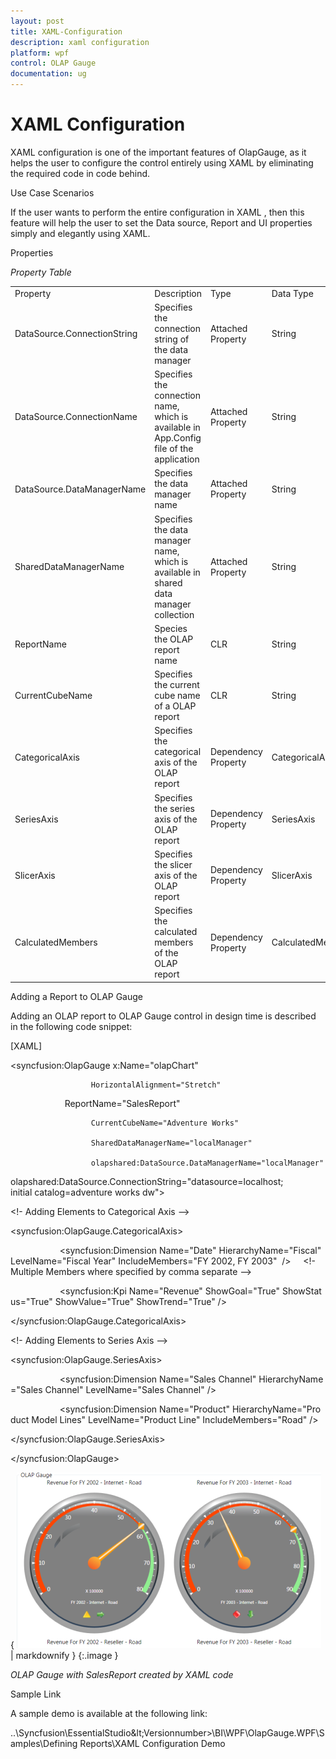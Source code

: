 ```yaml
---
layout: post
title: XAML-Configuration
description: xaml configuration
platform: wpf
control: OLAP Gauge
documentation: ug
---
```


# XAML Configuration

XAML configuration is one of the important features of OlapGauge, as it helps the user to configure the control entirely using XAML by eliminating the required code in code behind. 

Use Case Scenarios

If the user wants to perform the entire configuration in XAML , then this feature will help the user to set the Data source, Report and UI properties simply and elegantly using XAML.

Properties 

_Property Table_

<table>
<tr>
<td>
Property</td><td>
Description</td><td>
Type</td><td>
Data Type</td></tr>
<tr>
<td>
DataSource.ConnectionString</td><td>
Specifies the connection string of the data manager</td><td>
Attached Property</td><td>
String</td></tr>
<tr>
<td>
DataSource.ConnectionName</td><td>
Specifies the connection name, which is available in App.Config file of the application</td><td>
Attached Property</td><td>
String</td></tr>
<tr>
<td>
DataSource.DataManagerName</td><td>
Specifies the data manager name</td><td>
Attached Property</td><td>
String</td></tr>
<tr>
<td>
SharedDataManagerName</td><td>
Specifies the data manager name, which is available in shared data manager collection</td><td>
Attached Property</td><td>
String</td></tr>
<tr>
<td>
ReportName</td><td>
Species the OLAP report name</td><td>
CLR</td><td>
String</td></tr>
<tr>
<td>
CurrentCubeName</td><td>
Specifies the current cube name of a OLAP report</td><td>
CLR</td><td>
String</td></tr>
<tr>
<td>
CategoricalAxis</td><td>
Specifies the categorical axis of the OLAP report</td><td>
Dependency Property</td><td>
CategoricalAxis</td></tr>
<tr>
<td>
SeriesAxis</td><td>
Specifies the series axis of the OLAP report</td><td>
Dependency Property</td><td>
SeriesAxis</td></tr>
<tr>
<td>
SlicerAxis</td><td>
Specifies the slicer axis of the OLAP report</td><td>
Dependency Property</td><td>
SlicerAxis</td></tr>
<tr>
<td>
CalculatedMembers</td><td>
Specifies the calculated members of the OLAP report</td><td>
Dependency Property</td><td>
CalculatedMembers</td></tr>
</table>


Adding a Report to OLAP Gauge

Adding an OLAP report to OLAP Gauge control in design time is described in the following code snippet:

[XAML]

<syncfusion:OlapGauge x:Name="olapChart" 

                      HorizontalAlignment="Stretch"

                      ReportName="SalesReport"

                      CurrentCubeName="Adventure Works" 

                      SharedDataManagerName="localManager"

                      olapshared:DataSource.DataManagerName="localManager"

olapshared:DataSource.ConnectionString="datasource=localhost; initial catalog=adventure works dw">



&lt;!- Adding Elements to Categorical Axis --&gt;

&lt;syncfusion:OlapGauge.CategoricalAxis&gt;

                    &lt;syncfusion:Dimension Name="Date" HierarchyName="Fiscal" LevelName="Fiscal Year" IncludeMembers="FY 2002, FY 2003"  /&gt;     &lt;!- Multiple Members where specified by comma separate --&gt;               

                    &lt;syncfusion:Kpi Name="Revenue" ShowGoal="True" ShowStatus="True" ShowValue="True" ShowTrend="True" /&gt;

&lt;/syncfusion:OlapGauge.CategoricalAxis&gt;



&lt;!- Adding Elements to Series Axis --&gt;

&lt;syncfusion:OlapGauge.SeriesAxis&gt;

                    &lt;syncfusion:Dimension Name="Sales Channel" HierarchyName="Sales Channel" LevelName="Sales Channel" /&gt;

                    &lt;syncfusion:Dimension Name="Product" HierarchyName="Product Model Lines" LevelName="Product Line" IncludeMembers="Road" /&gt;

&lt;/syncfusion:OlapGauge.SeriesAxis&gt;



&lt;/syncfusion:OlapGauge&gt;





{ ![](XAML-Configuration_images/XAML-Configuration_img1.png) | markdownify }
{:.image }


_OLAP Gauge with SalesReport created by XAML code_

Sample Link

A sample demo is available at the following link:     

..\Syncfusion\EssentialStudio\&lt;Versionnumber&gt;\BI\WPF\OlapGauge.WPF\Samples\Defining Reports\XAML Configuration Demo 

